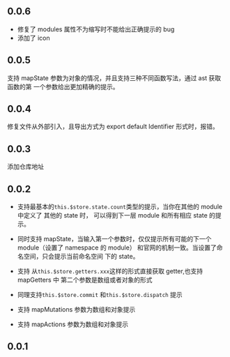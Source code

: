 ## 0.0.6

- 修复了 modules 属性不为缩写时不能给出正确提示的 bug
- 添加了 icon

## 0.0.5

支持 mapState 参数为对象的情况，并且支持三种不同函数写法，通过 ast 获取函数的第
一个参数给出更加精确的提示。

## 0.0.4

修复文件从外部引入，且导出方式为 export default Identifier 形式时，报错。

## 0.0.3

添加仓库地址

## 0.0.2

- 支持最基本的`this.$store.state.count`类型的提示，当你在其他的 module 中定义了
  其他的 state 时， 可以得到下一层 module 和所有相应 state 的提示。
- 同时支持 mapState，当输入第一个参数时，仅仅提示所有可能的下一个 module（设置了
  namespace 的 module） 和官网的机制一致。当设置了命名空间，只会提示当前命名空间
  下的 state。
- 支持 从`this.$store.getters.xxx`这样的形式直接获取 getter,也支持 mapGetters 中
  第二个参数是数组或者对象的形式
- 同理支持`this.$store.commit` 和`this.$store.dispatch` 提示

- 支持 mapMutations 参数为数组和对象提示

- 支持 mapActions 参数为数组和对象提示

## 0.0.1
